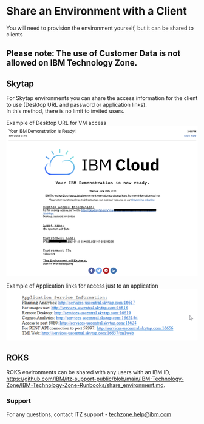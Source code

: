# Share an Environment with a Client

You will need to provision the environment yourself, but it can be shared to clients

## Please note: The use of Customer Data is not allowed on IBM Technology Zone.

## Skytap
For Skytap environments you can share the access information for the client to use (Desktop URL and password or application links).  
In this method, there is no limit to invited users.

Example of Desktop URL for VM access  
![email](/Skytap/Skytap-Runbooks/Images/email.png)  

Example of Application links for access just to an application  
![published-service](Images/Defined-port-email.png)  

## ROKS  
ROKS environments can be shared with any users with an IBM ID, https://github.com/IBM/itz-support-public/blob/main/IBM-Technology-Zone/IBM-Technology-Zone-Runbooks/share_environment.md.  


### Support  

For any questions, contact ITZ support - techzone.help@ibm.com  
